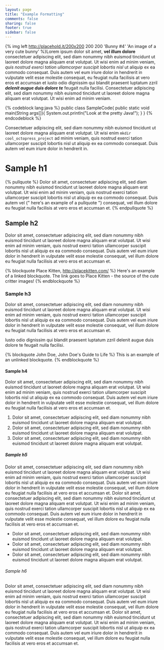```yaml
---
layout: page
title: "Example Formatting"
comments: false
sharing: false
footer: true
sidebar: false
---
```

{% img left http://placehold.it/200x200 200 200 'Bunny #4' 'An image of a very cute bunny' %}Lorem ipsum dolor sit amet, <strong>vel illum dolore</strong> consectetuer adipiscing elit, sed diam nonummy nibh euismod tincidunt ut laoreet dolore magna aliquam erat volutpat. Ut wisi enim ad minim veniam, <em>quis nostrud exerci tation ullamcorper suscipit lobortis nisl</em> ut aliquip ex ea commodo consequat. Duis autem vel eum iriure dolor in hendrerit in vulputate velit esse molestie consequat, eu feugiat nulla facilisis at vero eros et accumsan et iusto odio dignissim qui blandit praesent luptatum zzril <strong><em>delenit augue duis dolore te</em></strong> feugait nulla facilisi. Consectetuer adipiscing elit, sed diam nonummy nibh euismod tincidunt ut laoreet dolore magna aliquam erat volutpat. Ut wisi enim ad minim veniam.

{% codeblock lang:java %}
public class SampleCode{
	public static void main(String args[]){
		System.out.println("Look at the pretty Java!");
	}
}
{% endcodeblock %}

Consectetuer adipiscing elit, sed diam nonummy nibh euismod tincidunt ut laoreet dolore magna aliquam erat volutpat. Ut wisi enim <code>mkdir cool_octopress_project</code> ad minim veniam, quis nostrud exerci tation ullamcorper suscipit lobortis nisl ut aliquip ex ea commodo consequat. Duis autem vel eum iriure dolor in hendrerit in.

<h1>Sample h1</h1>

{% pullquote %}
Dolor sit amet, consectetuer adipiscing elit, sed diam nonummy nibh euismod tincidunt ut laoreet dolore magna aliquam erat volutpat. Ut wisi enim ad minim veniam, quis nostrud exerci tation ullamcorper suscipit lobortis nisl ut aliquip ex ea commodo consequat. Duis autem vel {" here's an example of a pullquote "} consequat, vel illum dolore eu feugiat nulla facilisis at vero eros et accumsan et.
{% endpullquote %}

<h2>Sample h2</h2>

Dolor sit amet, consectetuer adipiscing elit, sed diam nonummy nibh euismod tincidunt ut laoreet dolore magna aliquam erat volutpat. Ut wisi enim ad minim veniam, quis nostrud exerci tation ullamcorper suscipit lobortis nisl ut aliquip ex ea commodo consequat. Duis autem vel eum iriure dolor in hendrerit in vulputate velit esse molestie consequat, vel illum dolore eu feugiat nulla facilisis at vero eros et accumsan et.

{% blockquote Place Kitten, http://placekitten.com/ %}
Here's an example of a linked blockquote. The link goes to Place Kitten - the source of the cute critter images!
{% endblockquote %}

<h3>Sample h3</h3>

Dolor sit amet, consectetuer adipiscing elit, sed diam nonummy nibh euismod tincidunt ut laoreet dolore magna aliquam erat volutpat. Ut wisi enim ad minim veniam, quis nostrud exerci tation ullamcorper suscipit lobortis nisl ut aliquip ex ea commodo consequat. Duis autem vel eum iriure dolor in hendrerit in vulputate velit esse molestie consequat, vel illum dolore eu feugiat nulla facilisis at vero eros et accumsan et.

Iusto odio dignissim qui blandit praesent luptatum zzril delenit augue duis dolore te feugait nulla facilisi.

{% blockquote John Doe, John Doe's Guide to Life %}
This is an example of an unlinked blockquote.
{% endblockquote %}

<h4>Sample h4</h4>

Dolor sit amet, consectetuer adipiscing elit, sed diam nonummy nibh euismod tincidunt ut laoreet dolore magna aliquam erat volutpat. Ut wisi enim ad minim veniam, quis nostrud exerci tation ullamcorper suscipit lobortis nisl ut aliquip ex ea commodo consequat. Duis autem vel eum iriure dolor in hendrerit in vulputate velit esse molestie consequat, vel illum dolore eu feugiat nulla facilisis at vero eros et accumsan et.
<ol>
	<li>Dolor sit amet, consectetuer adipiscing elit, sed diam nonummy nibh euismod tincidunt ut laoreet dolore magna aliquam erat volutpat.</li>
	<li>Dolor sit amet, consectetuer adipiscing elit, sed diam nonummy nibh euismod tincidunt ut laoreet dolore magna aliquam erat volutpat.</li>
	<li>Dolor sit amet, consectetuer adipiscing elit, sed diam nonummy nibh euismod tincidunt ut laoreet dolore magna aliquam erat volutpat.</li>
</ol>

<h5>Sample h5</h5>

Dolor sit amet, consectetuer adipiscing elit, sed diam nonummy nibh euismod tincidunt ut laoreet dolore magna aliquam erat volutpat. Ut wisi enim ad minim veniam, quis nostrud exerci tation ullamcorper suscipit lobortis nisl ut aliquip ex ea commodo consequat. Duis autem vel eum iriure dolor in hendrerit in vulputate velit esse molestie consequat, vel illum dolore eu feugiat nulla facilisis at vero eros et accumsan et. Dolor sit amet, consectetuer adipiscing elit, sed diam nonummy nibh euismod tincidunt ut laoreet dolore magna aliquam erat volutpat. Ut wisi enim ad minim veniam, quis nostrud exerci tation ullamcorper suscipit lobortis nisl ut aliquip ex ea commodo consequat. Duis autem vel eum iriure dolor in hendrerit in vulputate velit esse molestie consequat, vel illum dolore eu feugiat nulla facilisis at vero eros et accumsan et.
<ul>
	<li>Dolor sit amet, consectetuer adipiscing elit, sed diam nonummy nibh euismod tincidunt ut laoreet dolore magna aliquam erat volutpat.</li>
	<li>Dolor sit amet, consectetuer adipiscing elit, sed diam nonummy nibh euismod tincidunt ut laoreet dolore magna aliquam erat volutpat.</li>
	<li>Dolor sit amet, consectetuer adipiscing elit, sed diam nonummy nibh euismod tincidunt ut laoreet dolore magna aliquam erat volutpat.</li>
</ul>

<h6>Sample h6</h6>

Dolor sit amet, consectetuer adipiscing elit, sed diam nonummy nibh euismod tincidunt ut laoreet dolore magna aliquam erat volutpat. Ut wisi enim ad minim veniam, quis nostrud exerci tation ullamcorper suscipit lobortis nisl ut aliquip ex ea commodo consequat. Duis autem vel eum iriure dolor in hendrerit in vulputate velit esse molestie consequat, vel illum dolore eu feugiat nulla facilisis at vero eros et accumsan et. Dolor sit amet, consectetuer adipiscing elit, sed diam nonummy nibh euismod tincidunt ut laoreet dolore magna aliquam erat volutpat. Ut wisi enim ad minim veniam, quis nostrud exerci tation ullamcorper suscipit lobortis nisl ut aliquip ex ea commodo consequat. Duis autem vel eum iriure dolor in hendrerit in vulputate velit esse molestie consequat, vel illum dolore eu feugiat nulla facilisis at vero eros et accumsan et.
